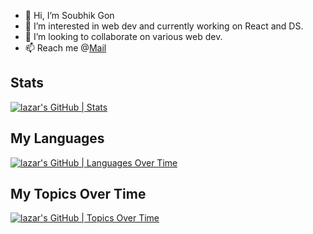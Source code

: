- 👋 Hi, I’m Soubhik Gon
- 👀 I’m interested in web dev  and currently working on React and DS.
- 💞️ I’m looking to collaborate on various web dev.
- 📫 Reach me @<a href="mailto:b422056@iiit-bh.ac.in">Mail</a>

## Stats

[![lazar's GitHub | Stats](https://stats.quine.sh/lazar/github?theme=dark)](https://quine.sh)

## My Languages

[![lazar's GitHub | Languages Over Time](https://stats.quine.sh/lazar/languages-over-time?theme=dark)](https://quine.sh)

## My Topics Over Time

[![lazar's GitHub | Topics Over Time](https://stats.quine.sh/lazar/topics-over-time?theme=light)](https://quine.sh)
